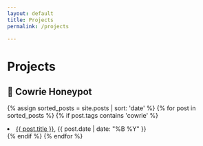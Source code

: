 ```yaml
---
layout: default
title: Projects
permalink: /projects

---
```

# Projects

## :honey_pot: Cowrie Honeypot


{% assign sorted_posts = site.posts | sort: 'date' %}
{% for post in sorted_posts %}
    {% if post.tags contains 'cowrie' %}
<li><a href="{{ post.url }}">{{ post.title }}</a>,  {{ post.date | date: "%B %Y" }}</li>
    {% endif %}
{% endfor %}

